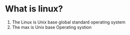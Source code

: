 # What is linux?
1. The Linux is Unix base global standard operating system
2. The max is Unix base Operating systion
